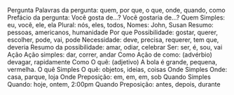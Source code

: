Pergunta
Palavras da pergunta: quem, por que, o que, onde, quando, como
Prefácio da pergunta: Você gosta de...? Você gostaria de...?
Quem
Simples: eu, você, ele, ela
Plural: nós, eles, todos,
Nomes: John, Susan
Resumo: pessoas, americanos, humanidade
Por que
Possibilidade: gostar, querer, escolher, pode, vai, pode
Necessidade: deve, precisa, requerer, tem que, deveria
Resumo da possibilidade: amar, odiar, celebrar
Ser: ser, é, sou, vai
Ação Ação simples: dar, correr, andar
Como
Ação de como: (advérbio) devagar, rapidamente
Como O quê: (adjetivo) A bola é grande, pequena, vermelha.
O quê
Simples O quê: objetos, ideias, coisas
Onde
Simples Onde: casa, parque, loja
Onde Preposição: em, em, em, sob
Quando
Simples Quando: hoje, ontem, 2:00pm
Quando Preposição: antes, depois, durante